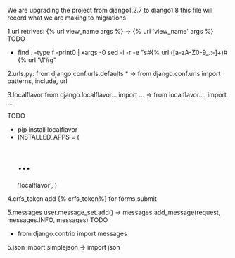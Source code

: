 We are upgrading the project from django1.2.7 to django1.8
this file will record what we are making to migrations

1.url retrives:
  {% url view_name args %} -> {% url 'view_name' args %}
  TODO
  * find . -type f -print0 | xargs -0 sed -i -r -e "s#\{% url ([a-zA-Z0-9_.:-]+)#\{% url '\1'#g"

2.urls.py:
  from django.conf.urls.defaults * -> from django.conf.urls import patterns, include, url
  

3.localflavor
  from django.localflavor... import ... -> from localflavor.... import ...
  
  TODO 
  * pip install localflavor
  * INSTALLED_APPS = (
    # ...
    'localflavor',
    )

4.crfs_token
  add {% crfs_token%} for forms.submit

5.messages
  user.message_set.add() -> messages.add_message(request, messages.INFO, messages)
  TODO
  * from django.contrib import messages

5.json
  import simplejson -> import json
